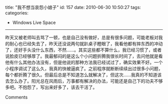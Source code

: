 title: "我不想当哀怨小娘子"
id: 157
date: 2010-06-30 10:50:27
tags: 
categories: 
- Windows Live Space
---

昨天又被老师叫去骂了一顿，也是自己没有做好，总是有很多问题，可能老板对我的耐心也已经失去了，昨天还没说两句就趴桌子瞪眼了，我看他都有摔东西的冲动了，还好手头没什么东西，不然……。其实这些都不算什么，我已经习惯了，或者说脸皮已经够厚了。我最郁闷的是这么个小问题折腾我很长时间了，去问他就是看他有什么其他办法没有，但是他说的那种方法我已经试过了，确实效果不好。一个小程序调试了这么久，我真的快被逼疯了。之前程序就断断续续出过很多小问题，每个都折腾了很久。但最后总是不知道怎么就解决了，但这次……我真的不知道该去怎么办了。阳光总在风雨后，万事都有解决的办法，可能还是自己下的功夫不够多吧。不抱怨了，写出来好多了，该去干活了。

Comments
